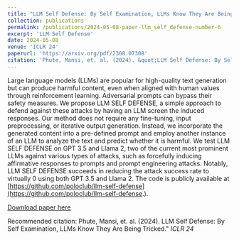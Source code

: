 ```yaml
---
title: "LLM Self Defense: By Self Examination, LLMs Know They Are Being Tricked"
collection: publications
permalink: /publications/2024-05-08-paper-llm_self_defense-number-6
excerpt: 'LLM Self Defense'
date: 2024-05-08
venue: 'ICLR 24'
paperurl: 'https://arxiv.org/pdf/2308.07308'
citation: 'Phute, Mansi, et. al. (2024). &quot;LLM Self Defense: By Self Examination, LLMs Know They Are Being Tricked.&quot; <i>ICLR 24</i>.'
---
```

Large language models (LLMs) are popular for high-quality text generation but can produce harmful content, even when aligned with human values through reinforcement learning. Adversarial prompts can bypass their safety measures. We propose LLM SELF DEFENSE, a simple approach to defend against these attacks by having an LLM screen the induced responses. Our method does not require any fine-tuning, input preprocessing, or iterative output generation. Instead, we incorporate the generated content into a pre-defined prompt and employ another instance of an LLM to analyze the text and predict whether it is harmful. We test LLM SELF DEFENSE on GPT 3.5 and Llama 2, two of the current most prominent LLMs against various types of attacks, such as forcefully inducing affirmative responses to prompts and prompt engineering attacks. Notably, LLM SELF DEFENSE succeeds in reducing the attack success rate to virtually 0 using both GPT 3.5 and Llama 2. The code is publicly available at [https://github.com/poloclub/llm-self-defense](https://github.com/poloclub/llm-self-defense.).

[Download paper here](https://arxiv.org/pdf/2308.07308)

Recommended citation: Phute, Mansi, et. al. (2024). LLM Self Defense: By Self Examination, LLMs Know They Are Being Tricked." <i>ICLR 24</i>
